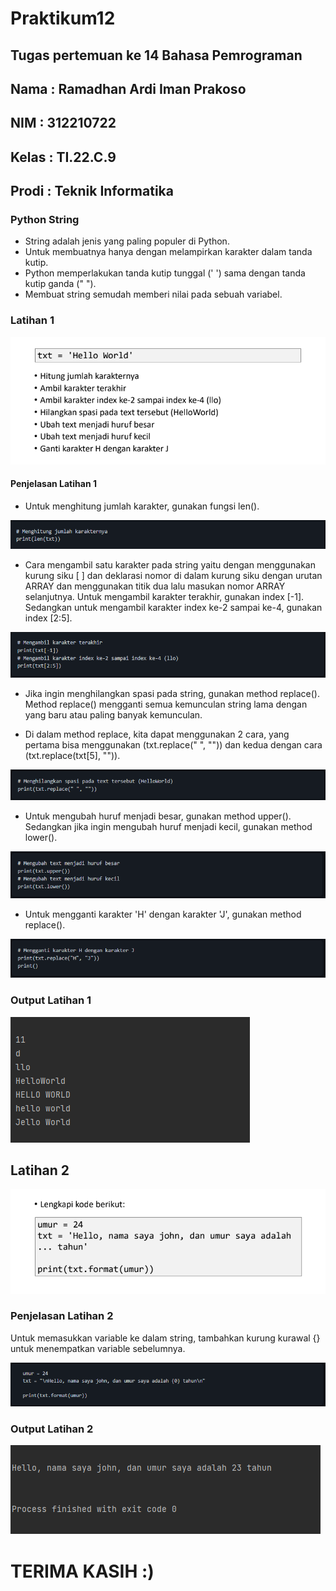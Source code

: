 # Praktikum12

## Tugas pertemuan ke 14 Bahasa Pemrograman
## Nama : Ramadhan Ardi Iman Prakoso
## NIM : 312210722
## Kelas : TI.22.C.9
## Prodi : Teknik Informatika

### Python String

* String adalah jenis yang paling populer di Python.
* Untuk membuatnya hanya dengan melampirkan karakter dalam tanda kutip.
* Python memperlakukan tanda kutip tunggal (' ') sama dengan  tanda kutip ganda (" ").
* Membuat string semudah memberi nilai pada sebuah variabel.

### Latihan 1

![gambar 1](img/1.png)

#### Penjelasan Latihan 1

* Untuk menghitung jumlah karakter, gunakan fungsi len().

![gambar 2](img/2.png)

* Cara mengambil satu karakter pada string yaitu dengan menggunakan kurung siku [ ] dan deklarasi nomor di dalam kurung siku dengan urutan ARRAY dan menggunakan titik dua lalu masukan nomor ARRAY selanjutnya. Untuk mengambil karakter terakhir, gunakan index [-1]. Sedangkan untuk mengambil karakter index ke-2 sampai ke-4, gunakan index [2:5].

![gambar 3](img/3.png)

* Jika ingin menghilangkan spasi pada string, gunakan method replace(). Method replace() mengganti semua kemunculan string lama dengan yang baru atau paling banyak kemunculan.

* Di dalam method replace, kita dapat menggunakan 2 cara, yang pertama bisa menggunakan (txt.replace(" ", "")) dan kedua dengan cara (txt.replace(txt[5], "")).

![gambar 4](img/4.png)

* Untuk mengubah huruf menjadi besar, gunakan method upper(). Sedangkan jika ingin mengubah huruf menjadi kecil, gunakan method lower().

![gambar 5](img/5.png)

* Untuk mengganti karakter 'H' dengan karakter 'J', gunakan method replace().

![gambar 6](img/6.png)

### Output Latihan 1

![gambar 7](img/7.png)

## Latihan 2

![gambar 8](img/8.png)

### Penjelasan Latihan 2

Untuk memasukkan variable ke dalam string, tambahkan kurung kurawal {} untuk menempatkan variable sebelumnya.

![gambar 9](img/9.png)

### Output Latihan 2

![gambar 10](img/10.png)

# TERIMA KASIH :)